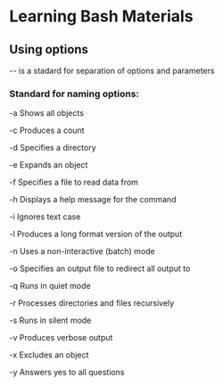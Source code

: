 # Learning Bash Materials

## Using options
-- is a stadard for separation of options and parameters

### Standard for naming options:
-a            Shows all objects

-c            Produces a count

-d            Specifies a directory

-e            Expands an object

-f             Specifies a file to read data from

-h            Displays a help message for the command

-i             Ignores text case

-l             Produces a long format version of the output

-n            Uses a non-interactive (batch) mode

-o            Specifies an output file to redirect all output to

-q            Runs in quiet mode

-r             Processes directories and files recursively

-s            Runs in silent mode

-v            Produces verbose output

-x            Excludes an object

-y            Answers yes to all questions